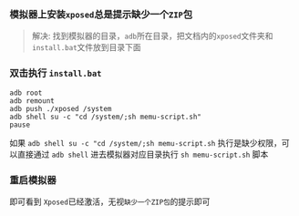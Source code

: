### 模拟器上安装`xposed`总是提示缺少一个`ZIP`包

> 解决: 找到模拟器的目录，`adb`所在目录，把文档内的`xposed`文件夹和`install.bat`文件放到目录下面

### 双击执行 `install.bat`

```
adb root
adb remount
adb push ./xposed /system
adb shell su -c "cd /system/;sh memu-script.sh"
pause
```

如果 `adb shell su -c "cd /system/;sh memu-script.sh` 执行是缺少权限，可以直接通过 `adb shell` 进去模拟器对应目录执行 `sh memu-script.sh` 脚本


### 重启模拟器

即可看到 `Xposed`已经激活，无视`缺少一个ZIP包`的提示即可